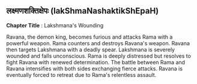 ## लक्ष्मणशक्तिक्षेपः (lakShmaNashaktikShEpaH)
**Chapter Title** : Lakshmana's Wounding

Ravana, the demon king, becomes furious and attacks Rama with a powerful weapon. Rama counters and destroys Ravana's weapon. Ravana then targets Lakshmana with a deadly spear. Lakshmana is severely wounded and falls unconscious. Rama is deeply distressed but resolves to fight Ravana with renewed determination. The battle between Rama and Ravana intensifies with both sides exchanging fierce attacks. Ravana is eventually forced to retreat due to Rama's relentless assault.